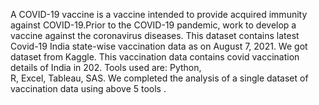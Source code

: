 A COVID-19 vaccine is a vaccine intended to provide acquired immunity against COVID-19.Prior to the COVID-19 pandemic, work to develop a vaccine against the coronavirus diseases. This dataset contains latest Covid-19 India state-wise vaccination data as on August 7, 2021.
We got dataset from Kaggle. This vaccination data contains covid vaccination details of India in 202. Tools used are: 
Python,  
R, 
Excel, 
Tableau, SAS. 
We completed the analysis of a single dataset of vaccination data using above 5 tools .

